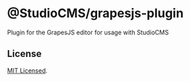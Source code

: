 # @StudioCMS/grapesjs-plugin

Plugin for the GrapesJS editor for usage with StudioCMS

## License

[MIT Licensed](./LICENSE).
